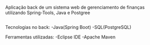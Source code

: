 Aplicação back de um sistema web de gerenciamento de finanças utilizando Spring-Tools, Java e Postgree 

##

Tecnologias no back:
-Java(Spring Boot)
-SQL(PostgreSQL)

Ferramentas utilizadas:
-Eclipse IDE
-Apache Maven

##
